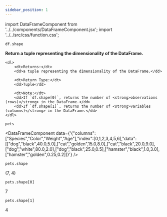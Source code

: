 ```yaml
---
sidebar_position: 1
---
```


import DataFrameComponent from '../../components/DataFrameComponent.jsx';
import '../../src/css/function.css';

<code>df.shape</code>

<div className='base'>
    <p><strong>Return a tuple representing the dimensionality of the DataFrame.</strong></p>

    <dl>
        <dt>Returns:</dt>
        <dd>a tuple representing the dimensionality of the DataFrame.</dd>

        <dt>Return Type:</dt>
        <dd>Tuple</dd>

        <dt>Note:</dt>
        <dd>If `df.shape[0]`, returns the number of <strong>observations (rows)</strong> in the DataFrame.</dd>
        <dd>If `df.shape[1]`, returns the number of <strong>variables (columns)</strong> in the DataFrame.</dd>
    </dl>
</div>

```python3
pets
```

<DataFrameComponent data={'{"columns":["Species","Color","Weight","Age"],"index":[0,1,2,3,4,5,6],"data":[["dog","black",40.0,5.0],["cat","golden",15.0,8.0],["cat","black",20.0,9.0],["dog","white",80.0,2.0],["dog","black",25.0,0.5],["hamster","black",1.0,3.0],["hamster","golden",0.25,0.2]]}'} />

```python3
pets.shape
```
(7, 4)

```python3
pets.shape[0]
```
7

```python3
pets.shape[1]
```
4